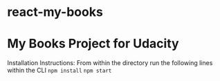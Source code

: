 # react-my-books

# My Books Project for Udacity

Installation Instructions:
From within the directory run the following lines within the CLI
`npm install`
`npm start`